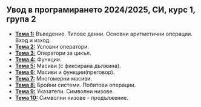 ## Увод в програмирането 2024/2025, СИ, курс 1, група 2


- [**Тема 1:**](https://github.com/KristianIvanov24/Introduction-to-Programming-SE/tree/main/sem-01) Въведение. Типове данни. Основни аритметични операции. Вход и изход.
- [**Тема 2:**](https://github.com/KristianIvanov24/Introduction-to-Programming-SE/tree/main/sem-02) Условни оператори.
- [**Тема 3:**](https://github.com/KristianIvanov24/Introduction-to-Programming-SE/tree/main/sem-03) Оператори за цикъл.
- [**Тема 4:**](https://github.com/KristianIvanov24/Introduction-to-Programming-SE/tree/main/sem-04) Функции.
- [**Тема 5:**](https://github.com/KristianIvanov24/Introduction-to-Programming-SE/tree/main/sem-05) Масиви (с фиксирана дължина).
- [**Тема 6:**](https://github.com/KristianIvanov24/Introduction-to-Programming-SE/tree/main/sem-06) Масиви и функции(преговор).
- [**Тема 7:**](https://github.com/KristianIvanov24/Introduction-to-Programming-SE/tree/main/sem-07) Многомерни масиви.
- [**Тема 8:**](https://github.com/KristianIvanov24/Introduction-to-Programming-SE/tree/main/sem-08) Бройни системи. Побитови операции.
- [**Тема 9:**](https://github.com/KristianIvanov24/Introduction-to-Programming-SE/tree/main/sem-09) Указатели. Символни низове.
- [**Тема 10:**](https://github.com/KristianIvanov24/Introduction-to-Programming-SE/tree/main/sem-10) Символни низове - продължение.
